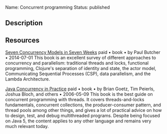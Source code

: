 Name: Concurrent programming
Status: published

## Description

## Resources

[Seven Concurrency Models in Seven Weeks](https://pragprog.com/titles/pb7con/seven-concurrency-models-in-seven-weeks/)
paid • book • by Paul Butcher • 2014-07-01
This book is an excellent survey of different approaches to concurrency and parallelism: traditional threads and locks, functional programming, Clojure's separation of identity and state, the actor model, Communicating Sequential Processes (CSP), data parallelism, and the Lambda Architecture.

[Java Concurrency in Practice](https://www.amazon.com/dp/0321349601)
paid • book • by Brian Goetz, Tim Peierls, Joshua Bloch, and others • 2006-05-09
This book is the best guide on concurrent programming with threads. It covers threads-and-locks fundamentals, concurrent collections, the producer-consumer pattern, and thread pools among other things, and gives a lot of practical advice on how to design, test, and debug multithreaded programs. Despite being focused on Java 5, the content applies to any other language and remains very much relevant today.
